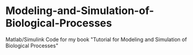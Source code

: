 # Modeling-and-Simulation-of-Biological-Processes
Matlab/Simulink Code for my book "Tutorial for Modeling and Simulation of Biological Processes"
